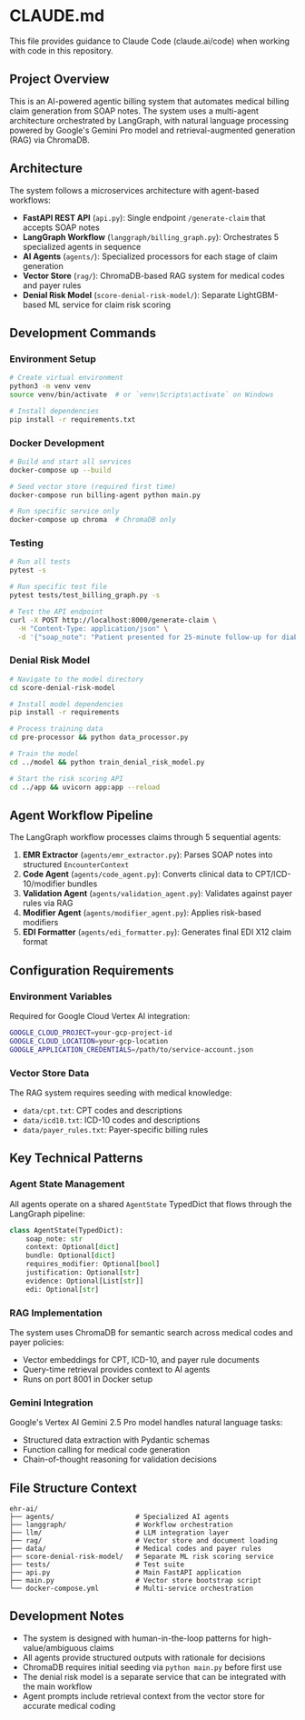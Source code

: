 # CLAUDE.md

This file provides guidance to Claude Code (claude.ai/code) when working with code in this repository.

## Project Overview

This is an AI-powered agentic billing system that automates medical billing claim generation from SOAP notes. The system uses a multi-agent architecture orchestrated by LangGraph, with natural language processing powered by Google's Gemini Pro model and retrieval-augmented generation (RAG) via ChromaDB.

## Architecture

The system follows a microservices architecture with agent-based workflows:

- **FastAPI REST API** (`api.py`): Single endpoint `/generate-claim` that accepts SOAP notes
- **LangGraph Workflow** (`langgraph/billing_graph.py`): Orchestrates 5 specialized agents in sequence
- **AI Agents** (`agents/`): Specialized processors for each stage of claim generation
- **Vector Store** (`rag/`): ChromaDB-based RAG system for medical codes and payer rules
- **Denial Risk Model** (`score-denial-risk-model/`): Separate LightGBM-based ML service for claim risk scoring

## Development Commands

### Environment Setup
```bash
# Create virtual environment
python3 -m venv venv
source venv/bin/activate  # or `venv\Scripts\activate` on Windows

# Install dependencies
pip install -r requirements.txt
```

### Docker Development
```bash
# Build and start all services
docker-compose up --build

# Seed vector store (required first time)
docker-compose run billing-agent python main.py

# Run specific service only
docker-compose up chroma  # ChromaDB only
```

### Testing
```bash
# Run all tests
pytest -s

# Run specific test file
pytest tests/test_billing_graph.py -s

# Test the API endpoint
curl -X POST http://localhost:8000/generate-claim \
  -H "Content-Type: application/json" \
  -d '{"soap_note": "Patient presented for 25-minute follow-up for diabetes management. Ordered urinalysis. Reports increased thirst."}'
```

### Denial Risk Model
```bash
# Navigate to the model directory
cd score-denial-risk-model

# Install model dependencies
pip install -r requirements

# Process training data
cd pre-processor && python data_processor.py

# Train the model
cd ../model && python train_denial_risk_model.py

# Start the risk scoring API
cd ../app && uvicorn app:app --reload
```

## Agent Workflow Pipeline

The LangGraph workflow processes claims through 5 sequential agents:

1. **EMR Extractor** (`agents/emr_extractor.py`): Parses SOAP notes into structured `EncounterContext`
2. **Code Agent** (`agents/code_agent.py`): Converts clinical data to CPT/ICD-10/modifier bundles
3. **Validation Agent** (`agents/validation_agent.py`): Validates against payer rules via RAG
4. **Modifier Agent** (`agents/modifier_agent.py`): Applies risk-based modifiers
5. **EDI Formatter** (`agents/edi_formatter.py`): Generates final EDI X12 claim format

## Configuration Requirements

### Environment Variables
Required for Google Cloud Vertex AI integration:
```bash
GOOGLE_CLOUD_PROJECT=your-gcp-project-id
GOOGLE_CLOUD_LOCATION=your-gcp-location
GOOGLE_APPLICATION_CREDENTIALS=/path/to/service-account.json
```

### Vector Store Data
The RAG system requires seeding with medical knowledge:
- `data/cpt.txt`: CPT codes and descriptions
- `data/icd10.txt`: ICD-10 codes and descriptions  
- `data/payer_rules.txt`: Payer-specific billing rules

## Key Technical Patterns

### Agent State Management
All agents operate on a shared `AgentState` TypedDict that flows through the LangGraph pipeline:
```python
class AgentState(TypedDict):
    soap_note: str
    context: Optional[dict]
    bundle: Optional[dict]
    requires_modifier: Optional[bool]
    justification: Optional[str]
    evidence: Optional[List[str]]
    edi: Optional[str]
```

### RAG Implementation
The system uses ChromaDB for semantic search across medical codes and payer policies:
- Vector embeddings for CPT, ICD-10, and payer rule documents
- Query-time retrieval provides context to AI agents
- Runs on port 8001 in Docker setup

### Gemini Integration
Google's Vertex AI Gemini 2.5 Pro model handles natural language tasks:
- Structured data extraction with Pydantic schemas
- Function calling for medical code generation
- Chain-of-thought reasoning for validation decisions

## File Structure Context

```
ehr-ai/
├── agents/                    # Specialized AI agents
├── langgraph/                 # Workflow orchestration
├── llm/                       # LLM integration layer
├── rag/                       # Vector store and document loading
├── data/                      # Medical codes and payer rules
├── score-denial-risk-model/   # Separate ML risk scoring service
├── tests/                     # Test suite
├── api.py                     # Main FastAPI application
├── main.py                    # Vector store bootstrap script
└── docker-compose.yml         # Multi-service orchestration
```

## Development Notes

- The system is designed with human-in-the-loop patterns for high-value/ambiguous claims
- All agents provide structured outputs with rationale for decisions
- ChromaDB requires initial seeding via `python main.py` before first use
- The denial risk model is a separate service that can be integrated with the main workflow
- Agent prompts include retrieval context from the vector store for accurate medical coding